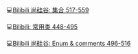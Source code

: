 :computer:[Bilibili 尚硅谷: 集合 517-559](https://www.bilibili.com/video/BV1Kb411W75N?p=519&vd_source=c6866d088ad067762877e4b6b23ab9df)

:computer:[Bilibili: 常用类 448-495](https://www.bilibili.com/video/BV1Kb411W75N?p=450&vd_source=c6866d088ad067762877e4b6b23ab9df)

:computer:[Bilibili 尚硅谷: Enum & comments 496-516](https://www.bilibili.com/video/BV1Kb411W75N?p=498)

